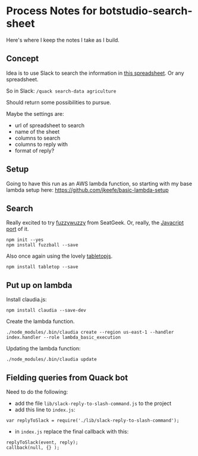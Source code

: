# Process Notes for botstudio-search-sheet

Here's where I keep the notes I take as I build.

## Concept

Idea is to use Slack to search the information in [this spreadsheet](https://docs.google.com/spreadsheets/d/1hU7Snj4KZ-ppyy388l-sV4I26n4yGVb8xYnygPOS-5k/edit#gid=0). Or any spreadsheet.

So in Slack: `/quack search-data agriculture`

Should return some possibilities to pursue.

Maybe the settings are:

- url of spreadsheet to search
- name of the sheet
- columns to search
- columns to reply with
- format of reply?

## Setup

Going to have this run as an AWS lambda function, so starting with my base lambda setup here: 
https://github.com/jkeefe/basic-lambda-setup


## Search

Really excited to try [fuzzywuzzy](https://github.com/seatgeek/fuzzywuzzy) from SeatGeek. Or, really, the [Javacript port](https://github.com/nol13/fuzzball.js) of it.

```
npm init --yes
npm install fuzzball --save
```

Also once again using the lovely [tabletopjs](https://github.com/jsoma/tabletop). 

```
npm install tabletop --save
```

## Put up on lambda

Install claudia.js:

```
npm install claudia --save-dev
```


Create the lambda function.

```
./node_modules/.bin/claudia create --region us-east-1 --handler index.handler --role lambda_basic_execution
```

Updating the lambda function:

```
./node_modules/.bin/claudia update
```

## Fielding queries from Quack bot

Need to do the following:

- add the file `lib/slack-reply-to-slash-command.js` to the project
- add this line to `index.js`:

`var replyToSlack = require('./lib/slack-reply-to-slash-command');`

- in `index.js` replace the final callback with this:

```
replyToSlack(event, reply);
callback(null, {} );
```

